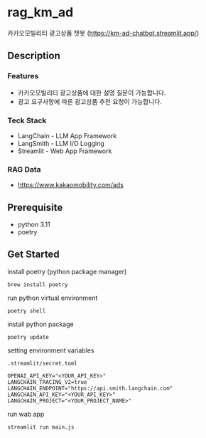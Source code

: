 # rag_km_ad
카카오모빌리티 광고상품 챗봇 (https://km-ad-chatbot.streamlit.app/)
## Description
### Features
- 카카오모빌리티 광고상품에 대한 설명 질문이 가능합니다.
- 광고 요구사항에 따른 광고상품 추천 요청이 가능합니다.
### Teck Stack
- LangChain - LLM App Framework
- LangSmith - LLM I/O Logging
- Streamlit - Web App Framework
### RAG Data
- https://www.kakaomobility.com/ads

## Prerequisite
- python 3.11
- poetry

## Get Started
install poetry (python package manager)
```
brew install poetry
```
run python virtual environment
```
poetry shell
```
install python package
```
poetry update
```
setting environment variables
```
.streamlit/secret.toml

OPENAI_API_KEY="<YOUR_API_KEY>"
LANGCHAIN_TRACING_V2=true
LANGCHAIN_ENDPOINT="https://api.smith.langchain.com"
LANGCHAIN_API_KEY="<YOUR_API_KEY>"
LANGCHAIN_PROJECT="<YOUR_PROJECT_NAME>"
```
run wab app
```
streamlit run main.js
```
